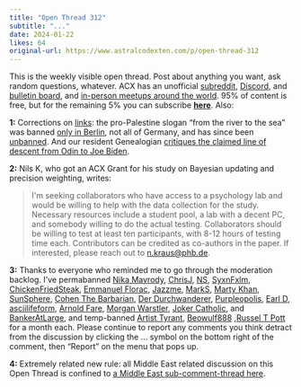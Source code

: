```yaml
---
title: "Open Thread 312"
subtitle: "..."
date: 2024-01-22
likes: 64
original-url: https://www.astralcodexten.com/p/open-thread-312
---
```

This is the weekly visible open thread. Post about anything you want, ask random questions, whatever. ACX has an unofficial [subreddit](https://www.reddit.com/r/slatestarcodex/), [Discord](https://discord.gg/RTKtdut), and [bulletin board](https://www.datasecretslox.com/index.php), and [in-person meetups around the world](https://www.lesswrong.com/community?filters%5B0%5D=SSC). 95% of content is free, but for the remaining 5% you can subscribe **[here](https://astralcodexten.substack.com/subscribe?)**. Also:

 **1:** Corrections on [links](/p/links-for-january-2024): the pro-Palestine slogan “from the river to the sea” was banned [only in Berlin](https://www.i24news.tv/en/news/international/europe/1699528989-berlin-criminalizes-slogan-from-the-river-to-the-sea-palestine-will-be-free), not all of Germany, and has since been [unbanned](https://www.newarab.com/news/germany-two-courts-say-pro-palestinian-slogans-legal). And our resident Genealogian [critiques the claimed line of descent from Odin to Joe Biden](/p/links-for-january-2024/comment/47547032).

 **2:** Nils K, who got an ACX Grant for his study on Bayesian updating and precision weighting, writes: 

> I'm seeking collaborators who have access to a psychology lab and would be willing to help with the data collection for the study. Necessary resources include a student pool, a lab with a decent PC, and somebody willing to do the actual testing. Collaborators should be willing to test at least ten participants, with 8-12 hours of testing time each. Contributors can be credited as co-authors in the paper. If interested, please reach out to [n.kraus@phb.de](mailto:n.kraus@phb.de).

 **3:** Thanks to everyone who reminded me to go through the moderation backlog. I’ve permabanned [Nika Mavrody](/p/does-capitalism-beat-charity/comment/46610442), [ChrisJ](/p/in-continued-defense-of-effective/comment/44445143), [NS](/p/open-thread-303/comment/44136641), [SyxnFxlm](/p/open-thread-299/comment/42375394), [ChickenFriedSteak](/p/open-thread-289/comment/22402452), [Emmanuel Florac](/p/beyond-abolish-the-fda/comment/44876563), [Jazzme](/p/beyond-abolish-the-fda/comment/44884448), [MarkS](/p/tales-of-takeover-in-ccf-world/comment/18084265), [Marty Khan](/p/open-thread-297/comment/41557127), [SunSphere](/p/open-thread-307/comment/45698062), [Cohen The Barbarian](/p/your-incentives-are-not-the-same/comment/17383428), [Der Durchwanderer](/p/more-memorable-passages-from-the/comment/21854061), [Purpleopolis](/p/open-thread-291/comment/39188234), [Earl D](/p/open-thread-299/comment/42385878), [asciilifeform](/p/quests-and-requests/comment/43001359), [Arnold Fare](/p/book-review-i-saw-satan-fall-like/comment/43839137), [Morgan Warstler](/p/in-continued-defense-of-effective/comment/44472110), [Joker Catholic](/p/open-thread-310/comment/46863432), and [BankerAtLarge](/p/the-road-to-honest-ai/comment/46913040), and temp-banned [Artist Tyrant](/p/tales-of-takeover-in-ccf-world/comment/18097620), [Beowulf888](/p/open-thread-288/comment/22164566c) ,[Russel T Pott](/p/hidden-open-thread-3085/comment/46185193) for a month each. Please continue to report any comments you think detract from the discussion by clicking the … symbol on the bottom right of the comment, then “Report” on the menu that pops up.

 **4:** Extremely related new rule: all Middle East related discussion on this Open Thread is confined to [a Middle East sub-comment-thread here](/p/open-thread-312/comment/47821173).

